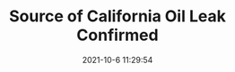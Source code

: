 ---
"title": "Source of California Oil Leak Confirmed"
"date": "2021-10-6 11:29:54"
"feed_name": "RIGZONE"
"feed_website": "http://www.rigzone.com/"
"feed_rss": "http://www.rigzone.com/news/rss/rigzone_latest.aspx"
"link": "https://www.rigzone.com/news/source_of_california_oil_leak_confirmed-06-oct-2021-166637-article/?rss=true"
"source": "None"
"file": "_posts/2021-1-1-ee7a25015af1f61b524fac89f3ca0a7cbaabb1b1.md"
"accident": "1"
"drilling": "1"
"dead": "0"
"injured": "0"
"arrested": "0"
"place": "unknown place"
"where": "unknown site"
"causes": "unknown"
"place_uri": "unknown place"
---
